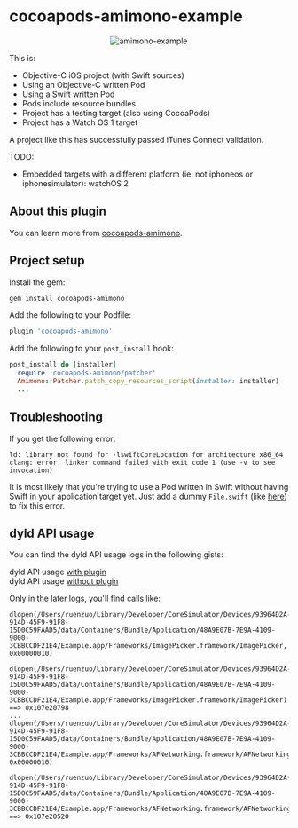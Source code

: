 # cocoapods-amimono-example

<p align="center">
  <img src="https://dl.dropboxusercontent.com/u/12352209/GitHub/amimono-example.gif" alt="amimono-example"/>
</p>

This is:

* Objective-C iOS project (with Swift sources) 
* Using an Objective-C written Pod 
* Using a Swift written Pod
* Pods include resource bundles
* Project has a testing target (also using CocoaPods)
* Project has a Watch OS 1 target

A project like this has successfully passed iTunes Connect validation.

TODO:

* Embedded targets with a different platform (ie: not iphoneos or iphonesimulator): watchOS 2

## About this plugin

You can learn more from [cocoapods-amimono](https://github.com/Ruenzuo/cocoapods-amimono).

## Project setup

Install the gem:

```bash
gem install cocoapods-amimono
````

Add the following to your Podfile:

```ruby
plugin 'cocoapods-amimono'
```

Add the following to your `post_install` hook:

```ruby
post_install do |installer|
  require 'cocoapods-amimono/patcher'
  Amimono::Patcher.patch_copy_resources_script(installer: installer)
  ...
```

## Troubleshooting

If you get the following error: 

```
ld: library not found for -lswiftCoreLocation for architecture x86_64
clang: error: linker command failed with exit code 1 (use -v to see invocation)
```

It is most likely that you're trying to use a Pod written in Swift without having Swift in your application target yet. Just add a dummy `File.swift` (like [here](https://github.com/Ruenzuo/cocoapods-amimono-example/commit/3f01e506c16a907d2b2a1cf06c61ab4a20b863e1)) to fix this error.

## dyld API usage

You can find the dyld API usage logs in the following gists:

dyld API usage [with plugin](https://gist.github.com/Ruenzuo/743bd09faab9157274432849107f55f7)  
dyld API usage [without plugin](https://gist.github.com/Ruenzuo/14192623ec266ae62b824cbf3dd3b012)  

Only in the later logs, you'll find calls like:

```
dlopen(/Users/ruenzuo/Library/Developer/CoreSimulator/Devices/93964D2A-914D-45F9-91F8-15D0C59FAAD5/data/Containers/Bundle/Application/48A9E07B-7E9A-4109-9000-3CBBCCDF21E4/Example.app/Frameworks/ImagePicker.framework/ImagePicker, 0x00000010)
  dlopen(/Users/ruenzuo/Library/Developer/CoreSimulator/Devices/93964D2A-914D-45F9-91F8-15D0C59FAAD5/data/Containers/Bundle/Application/48A9E07B-7E9A-4109-9000-3CBBCCDF21E4/Example.app/Frameworks/ImagePicker.framework/ImagePicker) ==> 0x107e20798
...
dlopen(/Users/ruenzuo/Library/Developer/CoreSimulator/Devices/93964D2A-914D-45F9-91F8-15D0C59FAAD5/data/Containers/Bundle/Application/48A9E07B-7E9A-4109-9000-3CBBCCDF21E4/Example.app/Frameworks/AFNetworking.framework/AFNetworking, 0x00000010)
  dlopen(/Users/ruenzuo/Library/Developer/CoreSimulator/Devices/93964D2A-914D-45F9-91F8-15D0C59FAAD5/data/Containers/Bundle/Application/48A9E07B-7E9A-4109-9000-3CBBCCDF21E4/Example.app/Frameworks/AFNetworking.framework/AFNetworking) ==> 0x107e20520
```
